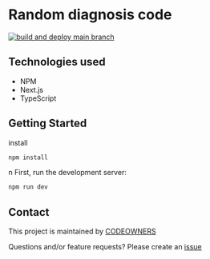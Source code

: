 # Random diagnosis code
[![build and deploy main branch](https://github.com/MikAoJk/random-diagnosis-code/actions/workflows/build_and_deploy.yml/badge.svg?branch=main)](https://github.com/MikAoJk/random-diagnosis-code/actions/workflows/build_and_deploy.yml)

## Technologies used
* NPM
* Next.js
* TypeScript

## Getting Started

install
```bash
npm install
```
n
First, run the development server:

```bash
npm run dev
```

## Contact

This project is maintained by [CODEOWNERS](CODEOWNERS)

Questions and/or feature requests?
Please create an [issue](https://github.com/MikAoJk/random-diagnosis-code/issues)
